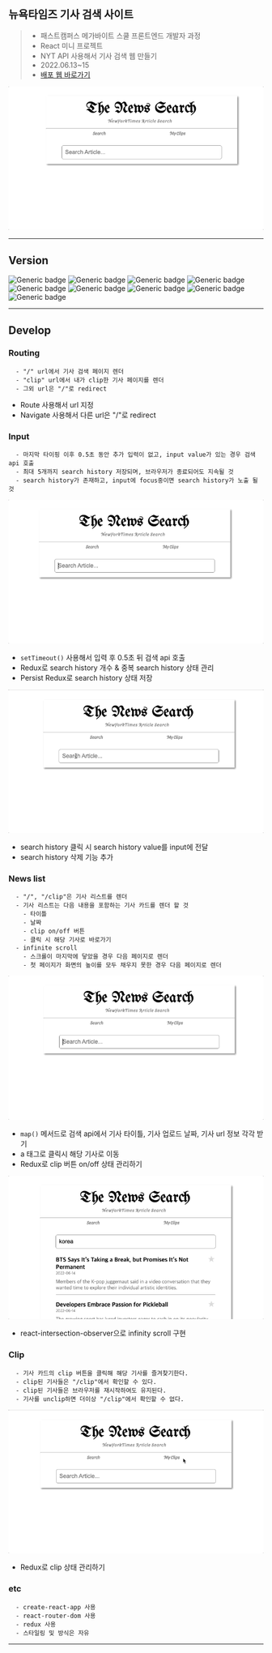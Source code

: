 ## 뉴욕타임즈 기사 검색 사이트
> - 패스트캠퍼스 메가바이트 스쿨 프론트엔드 개발자 과정
> - React 미니 프로젝트
> - NYT API 사용해서 기사 검색 웹 만들기
> - 2022.06.13~15
> - [배포 웹 바로가기](https://elegant-medovik-ba7df8.netlify.app/)

<div align="center">
  <img src="./img/01title.gif" alt="title" />
</div>

---

## Version

![Generic badge](https://img.shields.io/badge/react-18.2.0-blue.svg)
![Generic badge](https://img.shields.io/badge/react_router_dom-6.3.0-blue.svg)
![Generic badge](https://img.shields.io/badge/react_redux-8.0.2-blue.svg)
![Generic badge](https://img.shields.io/badge/redux_persist-6.0.0-blue.svg)
![Generic badge](https://img.shields.io/badge/@reduxjs/toolkit-1.8.2-blue.svg)
![Generic badge](https://img.shields.io/badge/styled_components-5.3.5-blue.svg)
![Generic badge](https://img.shields.io/badge/react_loading-2.0.3-blue.svg)
![Generic badge](https://img.shields.io/badge/react_intersection_observer-9.3.0-blue.svg)
![Generic badge](https://img.shields.io/badge/uuid-8.3.2-blue.svg)

---

## Develop
### Routing
```
  - "/" url에서 기사 검색 페이지 렌더
  - "clip" url에서 내가 clip한 기사 페이지를 렌더
  - 그외 url은 "/"로 redirect
```

  - Route 사용해서 url 지정
  - Navigate 사용해서 다른 url은 "/"로 redirect

### Input
```
  - 마지막 타이핑 이후 0.5초 동안 추가 입력이 없고, input value가 있는 경우 검색 api 호출
  - 최대 5개까지 search history 저장되며, 브라우저가 종료되어도 지속될 것
  - search history가 존재하고, input에 focus중이면 search history가 노출 될 것
``` 

  ![](./img/02input.gif)

  - `setTimeout()` 사용해서 입력 후 0.5초 뒤 검색 api 호출
  - Redux로 search history 개수 & 중복 search history 상태 관리
  - Persist Redux로 search history 상태 저장

  ![](./img/03input.gif)

  - search history 클릭 시 search history value를 input에 전달
  - search history 삭제 기능 추가

### News list
```
  - "/", "/clip"은 기사 리스트를 렌더
  - 기사 리스트는 다음 내용을 포함하는 기사 카드를 렌더 할 것
    - 타이틀
    - 날짜
    - clip on/off 버튼
    - 클릭 시 해당 기사로 바로가기
  - infinite scroll 
    - 스크롤이 마지막에 닿았을 경우 다음 페이지로 렌더
    - 첫 페이지가 화면의 높이를 모두 채우지 못한 경우 다음 페이지로 렌더
```

  ![](./img/04newlist.gif)

  - `map()` 메서드로 검색 api에서 기사 타이틀, 기사 업로드 날짜, 기사 url 정보 각각 받기
  - a 태그로 클릭시 해당 기사로 이동
  - Redux로 clip 버튼 on/off 상태 관리하기

  ![](./img/05newlist.gif)

  - react-intersection-observer으로 infinity scroll 구현

### Clip
```
  - 기사 카드의 clip 버튼을 클릭해 해당 기사를 즐겨찾기한다.
  - clip된 기사들은 "/clip"에서 확인할 수 있다.
  - clip된 기사들은 브라우저를 재시작하여도 유지된다.
  - 기사를 unclip하면 더이상 "/clip"에서 확인할 수 없다.
```

  ![](./img/06clip.gif)

  - Redux로 clip 상태 관리하기 

### etc
```
  - create-react-app 사용
  - react-router-dom 사용
  - redux 사용
  - 스타일링 및 방식은 자유
```
---

